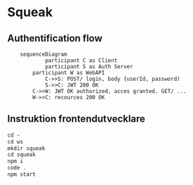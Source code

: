 # Squeak


## Authentification flow

```mermaid
	sequenceDiagram
    		participant C as Client
    		participant S as Auth Server
		participant W as WebAPI 
    		C->>S: POST/ login, body {userId, password)
    		S->>C: JWT 200 OK
		C->>W: JWT OK authorized, acces granted. GET/ ...
		W->>C: recources 200 OK	
```

## Instruktion frontendutvecklare

```javascript
cd ~
cd ws
mkdir squeak
cd squeak
npm i
code .
npm start
```
